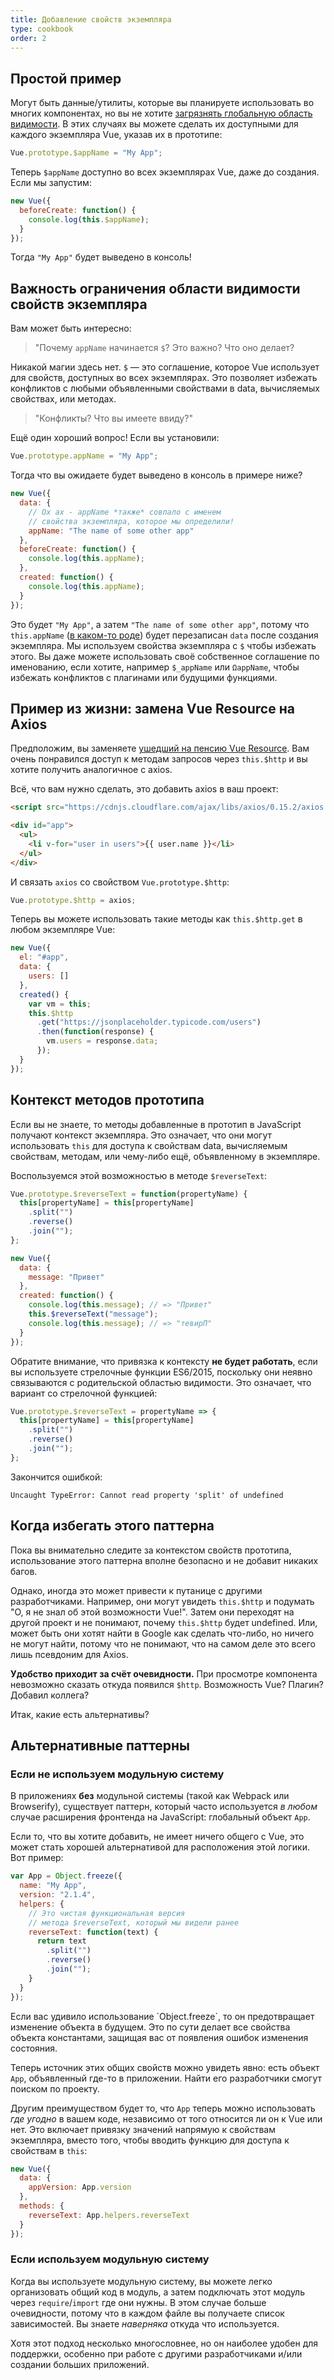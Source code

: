 ```yaml
---
title: Добавление свойств экземпляра
type: cookbook
order: 2
---
```


## Простой пример

Могут быть данные/утилиты, которые вы планируете использовать во многих компонентах, но вы не хотите [загрязнять глобальную область видимости](https://github.com/getify/You-Dont-Know-JS/blob/master/scope%20%26%20closures/ch3.md). В этих случаях вы можете сделать их доступными для каждого экземпляра Vue, указав их в прототипе:

```js
Vue.prototype.$appName = "My App";
```

Теперь `$appName` доступно во всех экземплярах Vue, даже до создания. Если мы запустим:

```js
new Vue({
  beforeCreate: function() {
    console.log(this.$appName);
  }
});
```

Тогда `"My App"` будет выведено в консоль!

## Важность ограничения области видимости свойств экземпляра

Вам может быть интересно:

> "Почему `appName` начинается `$`? Это важно? Что оно делает?

Никакой магии здесь нет. `$` — это соглашение, которое Vue использует для свойств, доступных во всех экземплярах. Это позволяет избежать конфликтов с любыми объявленными свойствами в data, вычисляемых свойствах, или методах.

> "Конфликты? Что вы имеете ввиду?"

Ещё один хороший вопрос! Если вы установили:

```js
Vue.prototype.appName = "My App";
```

Тогда что вы ожидаете будет выведено в консоль в примере ниже?

```js
new Vue({
  data: {
    // Ох ах - appName *также* совпало с именем
    // свойства экземпляра, которое мы определили!
    appName: "The name of some other app"
  },
  beforeCreate: function() {
    console.log(this.appName);
  },
  created: function() {
    console.log(this.appName);
  }
});
```

Это будет `"My App"`, а затем `"The name of some other app"`, потому что `this.appName` ([в каком-то роде](https://github.com/getify/You-Dont-Know-JS/blob/master/this%20%26%20object%20prototypes/ch5.md)) будет перезаписан `data` после создания экземпляра. Мы используем свойства экземпляра с `$` чтобы избежать этого. Вы даже можете использовать своё собственное соглашение по именованию, если хотите, например `$_appName` или `ΩappName`, чтобы избежать конфликтов с плагинами или будущими функциями.

## Пример из жизни: замена Vue Resource на Axios

Предположим, вы заменяете [ушедший на пенсию Vue Resource](https://medium.com/the-vue-point/retiring-vue-resource-871a82880af4). Вам очень понравился доступ к методам запросов через `this.$http` и вы хотите получить аналогичное с axios.

Всё, что вам нужно сделать, это добавить axios в ваш проект:

```html
<script src="https://cdnjs.cloudflare.com/ajax/libs/axios/0.15.2/axios.js"></script>

<div id="app">
  <ul>
    <li v-for="user in users">{{ user.name }}</li>
  </ul>
</div>
```

И связать `axios` со свойством `Vue.prototype.$http`:

```js
Vue.prototype.$http = axios;
```

Теперь вы можете использовать такие методы как `this.$http.get` в любом экземпляре Vue:

```js
new Vue({
  el: "#app",
  data: {
    users: []
  },
  created() {
    var vm = this;
    this.$http
      .get("https://jsonplaceholder.typicode.com/users")
      .then(function(response) {
        vm.users = response.data;
      });
  }
});
```

## Контекст методов прототипа

Если вы не знаете, то методы добавленные в прототип в JavaScript получают контекст экземпляра. Это означает, что они могут использовать `this` для доступа к свойствам data, вычисляемым свойствам, методам, или чему-либо ещё, объявленному в экземпляре.

Воспользуемся этой возможностью в методе `$reverseText`:

```js
Vue.prototype.$reverseText = function(propertyName) {
  this[propertyName] = this[propertyName]
    .split("")
    .reverse()
    .join("");
};

new Vue({
  data: {
    message: "Привет"
  },
  created: function() {
    console.log(this.message); // => "Привет"
    this.$reverseText("message");
    console.log(this.message); // => "тевирП"
  }
});
```

Обратите внимание, что привязка к контексту **не будет работать**, если вы используете стрелочные функции ES6/2015, поскольку они неявно связываются с родительской областью видимости. Это означает, что вариант со стрелочной функцией:

```js
Vue.prototype.$reverseText = propertyName => {
  this[propertyName] = this[propertyName]
    .split("")
    .reverse()
    .join("");
};
```

Закончится ошибкой:

```log
Uncaught TypeError: Cannot read property 'split' of undefined
```

## Когда избегать этого паттерна

Пока вы внимательно следите за контекстом свойств прототипа, использование этого паттерна вполне безопасно и не добавит никаких багов.

Однако, иногда это может привести к путанице с другими разработчиками. Например, они могут увидеть `this.$http` и подумать "О, я не знал об этой возможности Vue!". Затем они переходят на другой проект и не понимают, почему `this.$http` будет undefined. Или, может быть они хотят найти в Google как сделать что-либо, но ничего не могут найти, потому что не понимают, что на самом деле это всего лишь псевдоним для Axios.

**Удобство приходит за счёт очевидности.** При просмотре компонента невозможно сказать откуда появился `$http`. Возможность Vue? Плагин? Добавил коллега?

Итак, какие есть альтернативы?

## Альтернативные паттерны

### Если не используем модульную систему

В приложениях **без** модульной системы (такой как Webpack или Browserify), существует паттерн, который часто используется _в любом_ случае расширения фронтенда на JavaScript: глобальный объект `App`.

Если то, что вы хотите добавить, не имеет ничего общего с Vue, это может стать хорошей альтернативой для расположения этой логики. Вот пример:

```js
var App = Object.freeze({
  name: "My App",
  version: "2.1.4",
  helpers: {
    // Это чистая функциональная версия
    // метода $reverseText, который мы видели ранее
    reverseText: function(text) {
      return text
        .split("")
        .reverse()
        .join("");
    }
  }
});
```

<p class="tip">Если вас удивило использование `Object.freeze`, то он предотвращает изменение объекта в будущем. Это по сути делает все свойства объекта константами, защищая вас от появления ошибок изменения состояния.</p>

Теперь источник этих общих свойств можно увидеть явно: есть объект `App`, объявленный где-то в приложении. Найти его разработчики смогут поиском по проекту.

Другим преимуществом будет то, что `App` теперь можно использовать _где угодно_ в вашем коде, независимо от того относится ли он к Vue или нет. Это включает привязку значений напрямую к свойствам экземпляра, вместо того, чтобы вводить функцию для доступа к свойствам в `this`:

```js
new Vue({
  data: {
    appVersion: App.version
  },
  methods: {
    reverseText: App.helpers.reverseText
  }
});
```

### Если используем модульную систему

Когда вы используете модульную систему, вы можете легко организовать общий код в модуль, а затем подключать этот модуль через `require`/`import` где они нужны. В этом случае больше очевидности, потому что в каждом файле вы получаете список зависимостей. Вы знаете _наверняка_ откуда что используется.

Хотя этот подход несколько многословнее, но он наиболее удобен для поддержки, особенно при работе с другими разработчиками и/или создании больших приложений.
